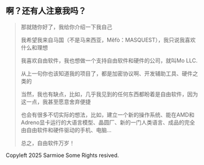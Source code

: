 ## 啊？还有人注意我吗？

>那就随你好了，我给你介绍一下我自己
>
>我希望我来自马国（不是马来西亚，Měfò：MASQUEST），我只说我喜欢什么和理想
>
>我喜欢自由软件，我也想做一个支持自由软件和硬件的公司，就叫Mo LLC.
>
>从上一句你也该知道我的项目了，都是加密协议啊、开发辅助工具、硬件之类的
>
>当然，我也有缺点，比如，几乎我见到的任何东西都盼着是自由软件，因为这一点，我甚至愿意舍弃便捷
>
>也会有很多不切实际的想法，比如，建立一个新的操作系统、能在AMD和Adreno显卡运行的大语言模型、晶圆厂、新的一门人类语言、成品的完全由自由软件和硬件驱动的手机、电脑...
>
>总之，自由软件万岁！

Copyleft 2025 Sarmioe Some Rights resived.
